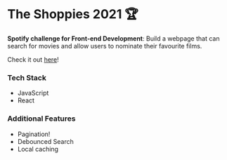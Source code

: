 # The Shoppies 2021 🏆

**Spotify challenge for Front-end Development**: Build a webpage that can search for movies and allow users to nominate their favourite films.

Check it out [here](https://dryu99.github.io/the-shoppies-2021/)!

### Tech Stack
- JavaScript
- React

### Additional Features
- Pagination!
- Debounced Search
- Local caching

